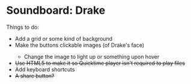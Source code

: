 Soundboard: Drake
==========
Things to do:
<ul>
  <li>Add a grid or some kind of background</li>
  <li>Make the buttons clickable images (of Drake's face)</li>
  <ul>
    <li>Change the image to light up or something upon hover</li>
  </ul>
  <li><del>Use HTML5 to make it so Quicktime player isn't required to play files</del></li>
  <li>Add keyboard shortcuts</li>
  <li><del>A share button?</del></li>
</ul>

